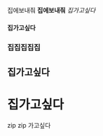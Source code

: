 집에보내줘
**집에보내줘**
*집가고싶다*
#### 집가고싶다
### 집집집집집
## 집가고싶다
# 집가고싶다


zip
zip 가고싶다
<!--stackedit_data:
eyJoaXN0b3J5IjpbMTQ0NTYzMzAyOSwtMjM2ODM3MTA1XX0=
-->
